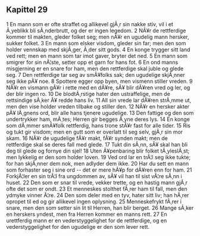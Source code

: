 ## Kapittel 29

1 En mann som er ofte straffet og allikevel gjÃ¸r sin nakke stiv, vil i et Ã¸yeblikk bli sÃ¸nderbrutt, og der er ingen legedom. 
2 NÃ¥r de rettferdige kommer til makten, gleder folket seg; men nÃ¥r en ugudelig mann hersker, sukker folket. 
3 En mann som elsker visdom, gleder sin far; men den som holder vennskap med skjÃ¸ger, Ã¸der sitt gods. 
4 En konge trygger sitt land ved rett; men en mann som tar imot gaver, bryter det ned. 
5 En mann som smigrer for sin nÃ¦ste, setter opp et garn for hans fot. 
6 En ond manns misgjerning er en snare for ham, men den rettferdige skal juble og glede seg. 
7 Den rettferdige tar seg av smÃ¥folks sak; den ugudelige skjÃ¸nner seg ikke pÃ¥ noe. 
8 Spottere egger opp byen, men vismenn stiller vreden. 
9 NÃ¥r en vismann gÃ¥r i rette med en dÃ¥re, sÃ¥ blir dÃ¥ren vred og ler, og der blir ingen ro. 
10 De blodtÃ¸rstige hater den ustraffelige, men de rettsindige sÃ¸ker Ã¥ redde hans liv. 
11 All sin vrede lar dÃ¥ren strÃ¸mme ut, men den vise holder vreden tilbake og stiller den. 
12 NÃ¥r en hersker akter pÃ¥ lÃ¸gnens ord, blir alle hans tjenere ugudelige. 
13 Den fattige og den som undertrykker ham, mÃ¸tes; Herren gir begges Ã¸yne deres lys. 
14 En konge som dÃ¸mmer smÃ¥folk rettferdig, hans trone stÃ¥r fast for alle tider. 
15 Ris og tukt gir visdom; men en gutt som er overlatt til seg selv, gjÃ¸r sin mor skam. 
16 NÃ¥r de ugudelige fÃ¥r makt, fÃ¥r synden makt; men de rettferdige skal se deres fall med glede. 
17 Tukt din sÃ¸nn, sÃ¥ skal han bli deg til glede og fornye din sjel! 
18 Uten Ã¥penbaring blir folket tÃ¸yleslÃ¸st; men lykkelig er den som holder loven. 
19 Ved ord lar en trÃ¦l seg ikke tukte; for han skjÃ¸nner dem nok, men adlyder dem ikke. 
20 Har du sett en mann som forhaster seg i sine ord -- det er mere hÃ¥p for dÃ¥ren enn for ham. 
21 ForkjÃ¦ler en sin trÃ¦l fra ungdommen av, sÃ¥ vil han til sist vÃ¦re sÃ¸nn i huset. 
22 Den som er snar til vrede, vekker trette, og en hastig mann gjÃ¸r ofte det som er ondt. 
23 Et menneskes stolthet fÃ¸rer ham til fall, men den ydmyke vinner Ã¦re. 
24 Den som deler med en tyv, hater sitt liv; han hÃ¸rer opropet til ed og gir allikevel ingen oplysning. 
25 Menneskefrykt fÃ¸rer i snare, men den som setter sin lit til Herren, han blir berget. 
26 Mange sÃ¸ker en herskers yndest, men fra Herren kommer en manns rett. 
27 En urettferdig mann er en vederstyggelighet for de rettferdige, og en vederstyggelighet for den ugudelige er den som lever rett.
